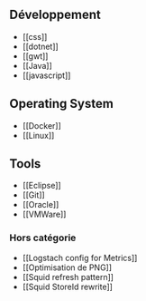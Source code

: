 ## Développement
 * [[css]]
 * [[dotnet]]
 * [[gwt]]
 * [[Java]]
 * [[javascript]]

## Operating System
 * [[Docker]]
 * [[Linux]]

## Tools
 * [[Eclipse]]
 * [[Git]]
 * [[Oracle]]
 * [[VMWare]]
 
### Hors catégorie
 * [[Logstach config for Metrics]]
 * [[Optimisation de PNG]]
 * [[Squid refresh pattern]]
 * [[Squid StoreId rewrite]]
